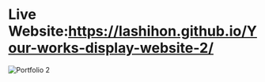 # Live Website:<ins>https://lashihon.github.io/Your-works-display-website-2/</ins> 

![Portfolio 2](https://github.com/LaShihon/Your-works-display-website-2/assets/148841107/66e677a9-36da-42d8-aa9f-03fc150b4465)
